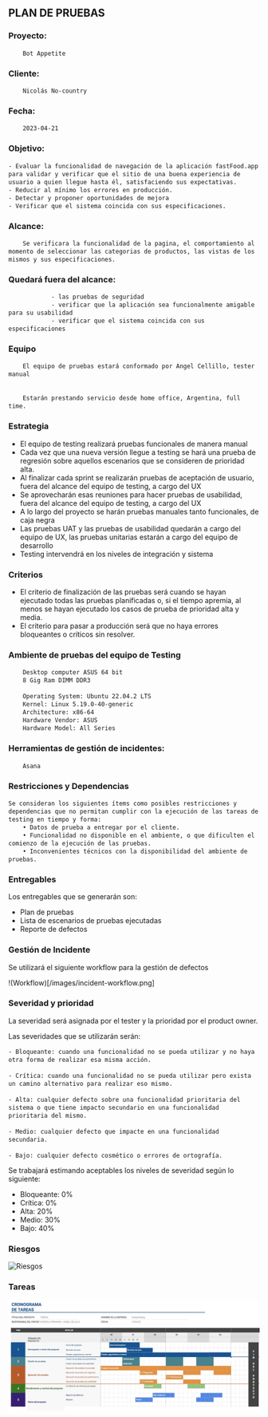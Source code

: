 ﻿
## PLAN DE PRUEBAS


### Proyecto:
        Bot Appetite      

### Cliente:
        Nicolás No-country

### Fecha:
        2023-04-21

### Objetivo:

	- Evaluar la funcionalidad de navegación de la aplicación fastFood.app para validar y verificar que el sitio de una buena experiencia de usuario a quien llegue hasta él, satisfaciendo sus expectativas. 
	- Reducir al mínimo los errores en producción.
	- Detectar y proponer oportunidades de mejora
	- Verificar que el sistema coincida con sus especificaciones.


### Alcance:
        Se verificara la funcionalidad de la pagina, el comportamiento al momento de seleccionar las categorias de productos, las vistas de los mismos y sus especificaciones.


### Quedará fuera del alcance:
				- las pruebas de seguridad
				- verificar que la aplicación sea funcionalmente amigable para su usabilidad
				- verificar que el sistema coincida con sus especificaciones

### Equipo
        El equipo de pruebas estará conformado por Angel Cellillo, tester manual


        Estarán prestando servicio desde home office, Argentina, full time.




### Estrategia


- El equipo de testing realizará pruebas funcionales de manera manual
- Cada vez que una nueva versión llegue a testing se hará una prueba de regresión sobre aquellos escenarios que se consideren de prioridad alta. 
- Al finalizar cada sprint se realizarán pruebas de aceptación de usuario, fuera del alcance del equipo de testing, a cargo del UX
- Se aprovecharán esas reuniones para hacer pruebas de usabilidad, fuera del alcance del equipo de testing, a cargo del UX
- A lo largo del proyecto se harán pruebas manuales tanto funcionales, de caja negra
- Las pruebas UAT y las pruebas de usabilidad quedarán a cargo del equipo de UX, las pruebas unitarias estarán a cargo del equipo de desarrollo
- Testing intervendrá en los niveles de integración y sistema


### Criterios


- El criterio de finalización de las pruebas será cuando se hayan ejecutado todas las pruebas planificadas o, si el tiempo apremia, al menos se hayan ejecutado los casos de prueba de prioridad alta y media. 
- El criterio para pasar a producción será que no haya errores bloqueantes o críticos sin resolver.


### Ambiente de pruebas del equipo de Testing

		Desktop computer ASUS 64 bit
		8 Gig Ram DIMM DDR3

		Operating System: Ubuntu 22.04.2 LTS              
		Kernel: Linux 5.19.0-40-generic
		Architecture: x86-64
		Hardware Vendor: ASUS
		Hardware Model: All Series


### Herramientas de gestión de incidentes: 

		Asana

### Restricciones y Dependencias

	Se consideran los siguientes ítems como posibles restricciones y dependencias que no permitan cumplir con la ejecución de las tareas de testing en tiempo y forma:
		• Datos de prueba a entregar por el cliente.
		• Funcionalidad no disponible en el ambiente, o que dificulten el comienzo de la ejecución de las pruebas.
		• Inconvenientes técnicos con la disponibilidad del ambiente de pruebas.



### Entregables


Los entregables que se generarán son: 
- Plan de pruebas
- Lista de escenarios de pruebas ejecutadas 
- Reporte de defectos


### Gestión de Incidente


Se utilizará el siguiente workflow para la gestión de defectos 

!(Workflow)[/images/incident-workflow.png]


### Severidad y prioridad

La severidad será asignada por el tester y la prioridad por el product owner. 

Las severidades que se utilizarán serán: 
	
	- Bloqueante: cuando una funcionalidad no se pueda utilizar y no haya otra forma de realizar esa misma acción. 

	- Crítica: cuando una funcionalidad no se pueda utilizar pero exista un camino alternativo para realizar eso mismo. 

	- Alta: cualquier defecto sobre una funcionalidad prioritaria del sistema o que tiene impacto secundario en una funcionalidad prioritaria del mismo.

	- Medio: cualquier defecto que impacte en una funcionalidad secundaria. 

	- Bajo: cualquier defecto cosmético o errores de ortografía.


Se trabajará estimando aceptables los niveles de severidad según lo siguiente:

- 	Bloqueante: 	0%
- 	Crítica:			0%
- 	Alta:					20%
- 	Medio:				30%
- 	Bajo:					40%





### Riesgos
	
![Riesgos](/images/riesgos.png)


### Tareas

![Cronograma de tareas](images/cronograma-de-tareas.jpeg)